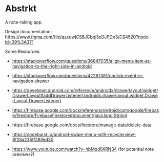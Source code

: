 # Abstrkt

A note-taking app.

Design documentation: https://www.figma.com/file/qzxuwjCS8JCbqj5eDJPDo3/CS4520?node-id=39%3A371 

Some Resources:
- https://stackoverflow.com/questions/36847035/align-menu-item-at-navigation-to-the-right-side-in-android
- https://stackoverflow.com/questions/42297381/onclick-event-in-navigation-drawer
- https://developer.android.com/reference/androidx/drawerlayout/widget/DrawerLayout#addDrawerListener(androidx.drawerlayout.widget.DrawerLayout.DrawerListener)
- https://firebase.google.com/docs/reference/android/com/google/firebase/firestore/FirebaseFirestore#document(java.lang.String)
- https://firebase.google.com/docs/firestore/manage-data/delete-data

- https://codeburst.io/android-swipe-menu-with-recyclerview-8f28a235ff28#ed30
- https://www.youtube.com/watch?v=hbMqd0XRN34 (for potential note previews?)
